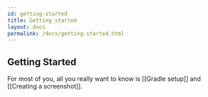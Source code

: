 ```yaml
---
id: getting-started
title: Getting started
layout: docs
permalink: /docs/getting-started.html
---
```


## Getting Started

For most of you, all you really want to know is [[Gradle setup]] and [[Creating a screenshot]].